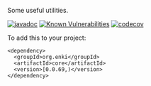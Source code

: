Some useful utilities.

[![javadoc](https://javadoc.io/badge2/org.enki/core/javadoc.svg)](https://javadoc.io/doc/org.enki/core)
[![Known Vulnerabilities](https://snyk.io/test/github/mcculley/EnkiCore/badge.svg)](https://snyk.io/test/github/mcculley/EnkiCore)
[![codecov](https://codecov.io/gh/mcculley/EnkiCore/branch/master/graph/badge.svg?token=Q7DS5DZOF7)](https://codecov.io/gh/mcculley/EnkiCore)

To add this to your project:
```
<dependency>
  <groupId>org.enki</groupId>
  <artifactId>core</artifactId>
  <version>[0.0.69,)</version>
</dependency>
```
